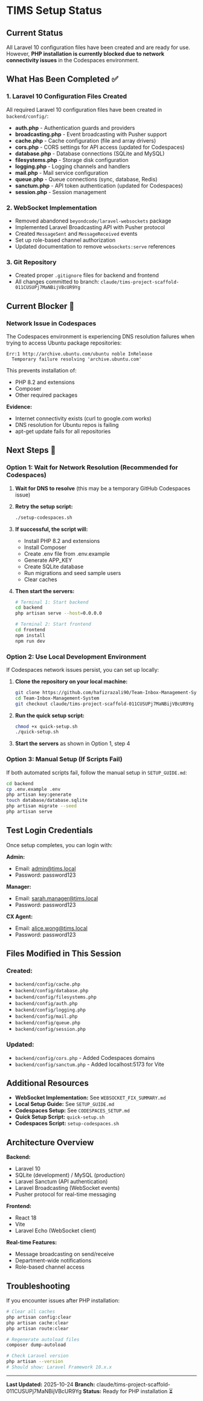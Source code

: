 # TIMS Setup Status

## Current Status

All Laravel 10 configuration files have been created and are ready for use. However, **PHP installation is currently blocked due to network connectivity issues** in the Codespaces environment.

## What Has Been Completed ✅

### 1. Laravel 10 Configuration Files Created

All required Laravel 10 configuration files have been created in `backend/config/`:

- **auth.php** - Authentication guards and providers
- **broadcasting.php** - Event broadcasting with Pusher support
- **cache.php** - Cache configuration (file and array drivers)
- **cors.php** - CORS settings for API access (updated for Codespaces)
- **database.php** - Database connections (SQLite and MySQL)
- **filesystems.php** - Storage disk configuration
- **logging.php** - Logging channels and handlers
- **mail.php** - Mail service configuration
- **queue.php** - Queue connections (sync, database, Redis)
- **sanctum.php** - API token authentication (updated for Codespaces)
- **session.php** - Session management

### 2. WebSocket Implementation

- Removed abandoned `beyondcode/laravel-websockets` package
- Implemented Laravel Broadcasting API with Pusher protocol
- Created `MessageSent` and `MessageReceived` events
- Set up role-based channel authorization
- Updated documentation to remove `websockets:serve` references

### 3. Git Repository

- Created proper `.gitignore` files for backend and frontend
- All changes committed to branch: `claude/tims-project-scaffold-011CUSUPj7MaNBijVBcUR9Yg`

## Current Blocker 🚧

### Network Issue in Codespaces

The Codespaces environment is experiencing DNS resolution failures when trying to access Ubuntu package repositories:

```
Err:1 http://archive.ubuntu.com/ubuntu noble InRelease
  Temporary failure resolving 'archive.ubuntu.com'
```

This prevents installation of:
- PHP 8.2 and extensions
- Composer
- Other required packages

**Evidence:**
- Internet connectivity exists (curl to google.com works)
- DNS resolution for Ubuntu repos is failing
- apt-get update fails for all repositories

## Next Steps 🔄

### Option 1: Wait for Network Resolution (Recommended for Codespaces)

1. **Wait for DNS to resolve** (this may be a temporary GitHub Codespaces issue)

2. **Retry the setup script:**
   ```bash
   ./setup-codespaces.sh
   ```

3. **If successful, the script will:**
   - Install PHP 8.2 and extensions
   - Install Composer
   - Create .env file from .env.example
   - Generate APP_KEY
   - Create SQLite database
   - Run migrations and seed sample users
   - Clear caches

4. **Then start the servers:**
   ```bash
   # Terminal 1: Start backend
   cd backend
   php artisan serve --host=0.0.0.0

   # Terminal 2: Start frontend
   cd frontend
   npm install
   npm run dev
   ```

### Option 2: Use Local Development Environment

If Codespaces network issues persist, you can set up locally:

1. **Clone the repository on your local machine:**
   ```bash
   git clone https://github.com/hafizrazali90/Team-Inbox-Management-System.git
   cd Team-Inbox-Management-System
   git checkout claude/tims-project-scaffold-011CUSUPj7MaNBijVBcUR9Yg
   ```

2. **Run the quick setup script:**
   ```bash
   chmod +x quick-setup.sh
   ./quick-setup.sh
   ```

3. **Start the servers** as shown in Option 1, step 4

### Option 3: Manual Setup (If Scripts Fail)

If both automated scripts fail, follow the manual setup in `SETUP_GUIDE.md`:

```bash
cd backend
cp .env.example .env
php artisan key:generate
touch database/database.sqlite
php artisan migrate --seed
php artisan serve
```

## Test Login Credentials

Once setup completes, you can login with:

**Admin:**
- Email: admin@tims.local
- Password: password123

**Manager:**
- Email: sarah.manager@tims.local
- Password: password123

**CX Agent:**
- Email: alice.wong@tims.local
- Password: password123

## Files Modified in This Session

### Created:
- `backend/config/cache.php`
- `backend/config/database.php`
- `backend/config/filesystems.php`
- `backend/config/auth.php`
- `backend/config/logging.php`
- `backend/config/mail.php`
- `backend/config/queue.php`
- `backend/config/session.php`

### Updated:
- `backend/config/cors.php` - Added Codespaces domains
- `backend/config/sanctum.php` - Added localhost:5173 for Vite

## Additional Resources

- **WebSocket Implementation:** See `WEBSOCKET_FIX_SUMMARY.md`
- **Local Setup Guide:** See `SETUP_GUIDE.md`
- **Codespaces Setup:** See `CODESPACES_SETUP.md`
- **Quick Setup Script:** `quick-setup.sh`
- **Codespaces Script:** `setup-codespaces.sh`

## Architecture Overview

**Backend:**
- Laravel 10
- SQLite (development) / MySQL (production)
- Laravel Sanctum (API authentication)
- Laravel Broadcasting (WebSocket events)
- Pusher protocol for real-time messaging

**Frontend:**
- React 18
- Vite
- Laravel Echo (WebSocket client)

**Real-time Features:**
- Message broadcasting on send/receive
- Department-wide notifications
- Role-based channel access

## Troubleshooting

If you encounter issues after PHP installation:

```bash
# Clear all caches
php artisan config:clear
php artisan cache:clear
php artisan route:clear

# Regenerate autoload files
composer dump-autoload

# Check Laravel version
php artisan --version
# Should show: Laravel Framework 10.x.x
```

---

**Last Updated:** 2025-10-24
**Branch:** claude/tims-project-scaffold-011CUSUPj7MaNBijVBcUR9Yg
**Status:** Ready for PHP installation ⏳
